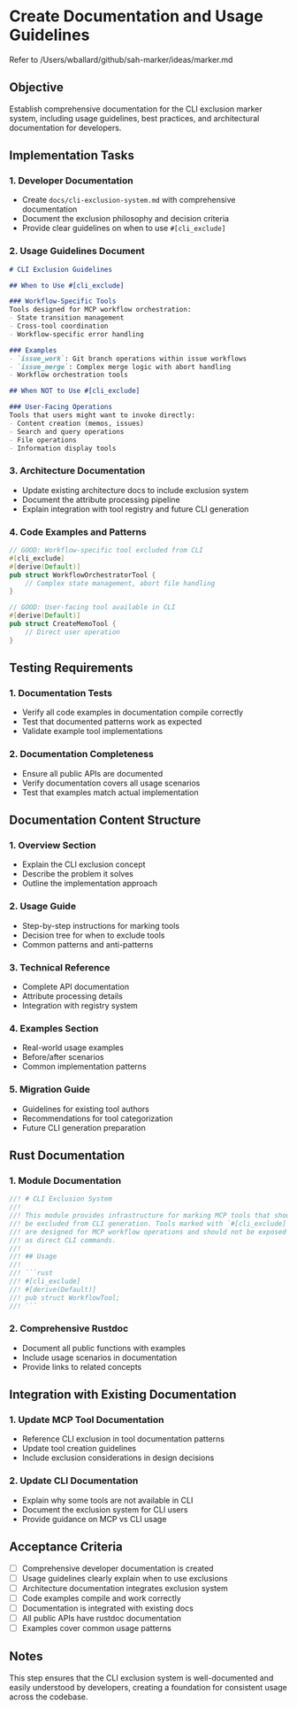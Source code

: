 # Create Documentation and Usage Guidelines

Refer to /Users/wballard/github/sah-marker/ideas/marker.md

## Objective

Establish comprehensive documentation for the CLI exclusion marker system, including usage guidelines, best practices, and architectural documentation for developers.

## Implementation Tasks

### 1. Developer Documentation
- Create `docs/cli-exclusion-system.md` with comprehensive documentation
- Document the exclusion philosophy and decision criteria
- Provide clear guidelines on when to use `#[cli_exclude]`

### 2. Usage Guidelines Document
```markdown
# CLI Exclusion Guidelines

## When to Use #[cli_exclude]

### Workflow-Specific Tools
Tools designed for MCP workflow orchestration:
- State transition management
- Cross-tool coordination
- Workflow-specific error handling

### Examples
- `issue_work`: Git branch operations within issue workflows
- `issue_merge`: Complex merge logic with abort handling
- Workflow orchestration tools

## When NOT to Use #[cli_exclude]

### User-Facing Operations
Tools that users might want to invoke directly:
- Content creation (memos, issues)
- Search and query operations  
- File operations
- Information display tools
```

### 3. Architecture Documentation
- Update existing architecture docs to include exclusion system
- Document the attribute processing pipeline
- Explain integration with tool registry and future CLI generation

### 4. Code Examples and Patterns
```rust
// GOOD: Workflow-specific tool excluded from CLI
#[cli_exclude]
#[derive(Default)]
pub struct WorkflowOrchestratorTool {
    // Complex state management, abort file handling
}

// GOOD: User-facing tool available in CLI  
#[derive(Default)]
pub struct CreateMemoTool {
    // Direct user operation
}
```

## Testing Requirements

### 1. Documentation Tests
- Verify all code examples in documentation compile correctly
- Test that documented patterns work as expected
- Validate example tool implementations

### 2. Documentation Completeness
- Ensure all public APIs are documented
- Verify documentation covers all usage scenarios
- Test that examples match actual implementation

## Documentation Content Structure

### 1. Overview Section
- Explain the CLI exclusion concept
- Describe the problem it solves
- Outline the implementation approach

### 2. Usage Guide
- Step-by-step instructions for marking tools
- Decision tree for when to exclude tools
- Common patterns and anti-patterns

### 3. Technical Reference
- Complete API documentation
- Attribute processing details
- Integration with registry system

### 4. Examples Section
- Real-world usage examples
- Before/after scenarios
- Common implementation patterns

### 5. Migration Guide
- Guidelines for existing tool authors
- Recommendations for tool categorization
- Future CLI generation preparation

## Rust Documentation

### 1. Module Documentation
```rust
//! # CLI Exclusion System
//!
//! This module provides infrastructure for marking MCP tools that should
//! be excluded from CLI generation. Tools marked with `#[cli_exclude]`
//! are designed for MCP workflow operations and should not be exposed
//! as direct CLI commands.
//!
//! ## Usage
//!
//! ```rust
//! #[cli_exclude]
//! #[derive(Default)]
//! pub struct WorkflowTool;
//! ```
```

### 2. Comprehensive Rustdoc
- Document all public functions with examples
- Include usage scenarios in documentation
- Provide links to related concepts

## Integration with Existing Documentation

### 1. Update MCP Tool Documentation
- Reference CLI exclusion in tool documentation patterns
- Update tool creation guidelines
- Include exclusion considerations in design decisions

### 2. Update CLI Documentation  
- Explain why some tools are not available in CLI
- Document the exclusion system for CLI users
- Provide guidance on MCP vs CLI usage

## Acceptance Criteria

- [ ] Comprehensive developer documentation is created
- [ ] Usage guidelines clearly explain when to use exclusions
- [ ] Architecture documentation integrates exclusion system
- [ ] Code examples compile and work correctly
- [ ] Documentation is integrated with existing docs
- [ ] All public APIs have rustdoc documentation
- [ ] Examples cover common usage patterns

## Notes

This step ensures that the CLI exclusion system is well-documented and easily understood by developers, creating a foundation for consistent usage across the codebase.